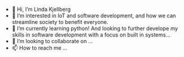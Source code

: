 - 👋 Hi, I’m Linda Kjellberg
- 👀 I’m interested in IoT and software development, and how we can streamline society to benefit everyone. 
- 🌱 I’m currently learning python! And looking to further develope my skills in software development with a focus on built in systems...
- 💞️ I’m looking to collaborate on ...
- 📫 How to reach me ...

<!---
ninjamisse/ninjamisse is a ✨ special ✨ repository because its `README.md` (this file) appears on your GitHub profile.
You can click the Preview link to take a look at your changes.
--->
